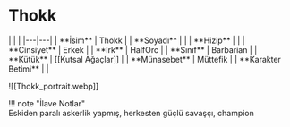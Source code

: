 # Thokk   
  
<div class="grid cards" markdown>  
|  |  |  
|---|---|  
| **İsim** | Thokk |  
| **Soyadı** |  |  
| **Hizip** |  |  
| **Cinsiyet** | Erkek |  
| **Irk** | HalfOrc |  
| **Sınıf** | Barbarian |  
| **Kütük** | [[Kutsal Ağaçlar]] |  
| **Münasebet** | Müttefik |  
| **Karakter Betimi** |  |  
  
![[Thokk_portrait.webp]]  
</div>  
  
!!! note "İlave Notlar"  
	Eskiden paralı askerlik yapmış, herkesten güçlü savaşçı, champion  
